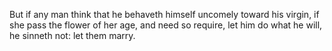 But if any man think that he behaveth himself uncomely toward his virgin, if she pass the flower of her age, and need so require, let him do what he will, he sinneth not: let them marry.
